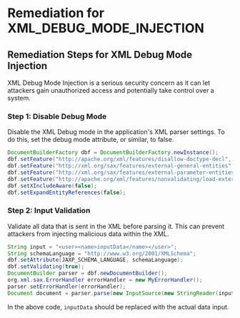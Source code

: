 # Remediation for XML_DEBUG_MODE_INJECTION

## Remediation Steps for XML Debug Mode Injection

XML Debug Mode Injection is a serious security concern as it can let attackers gain unauthorized access and potentially take control over a system.

### Step 1: Disable Debug Mode
Disable the XML Debug mode in the application's XML parser settings. To do this, set the debug mode attribute, or similar, to false.

```java
DocumentBuilderFactory dbf = DocumentBuilderFactory.newInstance();
dbf.setFeature("http://apache.org/xml/features/disallow-doctype-decl", true);
dbf.setFeature("http://xml.org/sax/features/external-general-entities", false);
dbf.setFeature("http://xml.org/sax/features/external-parameter-entities", false);
dbf.setFeature("http://apache.org/xml/features/nonvalidating/load-external-dtd", false);
dbf.setXIncludeAware(false);
dbf.setExpandEntityReferences(false);
```

### Step 2: Input Validation

Validate all data that is sent in the XML before parsing it. This can prevent attackers from injecting malicious data within the XML.

```java
String input = "<user><name>inputData</name></user>";
String schemaLanguage = "http://www.w3.org/2001/XMLSchema";
dbf.setAttribute(JAXP_SCHEMA_LANGUAGE, schemaLanguage);
dbf.setValidating(true);
DocumentBuilder parser = dbf.newDocumentBuilder();
org.xml.sax.ErrorHandler errorHandler = new MyErrorHandler();
parser.setErrorHandler(errorHandler);
Document document = parser.parse(new InputSource(new StringReader(input)));
```

In the above code, `inputData` should be replaced with the actual data input.